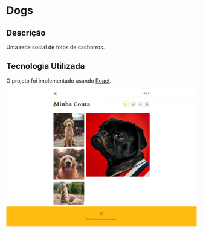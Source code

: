 # Dogs

## Descrição

Uma rede social de fotos de cachorros.

## Tecnologia Utilizada

O projeto foi implementado usando [React](https://pt-br.reactjs.org/).

![alt text](img/dogs-full.png)
